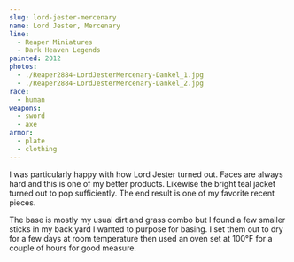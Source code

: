 ```yaml
---
slug: lord-jester-mercenary
name: Lord Jester, Mercenary
line:
  - Reaper Miniatures
  - Dark Heaven Legends
painted: 2012
photos:
  - ./Reaper2884-LordJesterMercenary-Dankel_1.jpg
  - ./Reaper2884-LordJesterMercenary-Dankel_2.jpg
race:
  - human
weapons:
  - sword
  - axe
armor:
  - plate
  - clothing
---
```


I was particularly happy with how Lord Jester turned out. Faces are always hard and this is one of my better products. Likewise the bright teal jacket turned out to pop sufficiently. The end result is one of my favorite recent pieces.

The base is mostly my usual dirt and grass combo but I found a few smaller sticks in my back yard I wanted to purpose for basing. I set them out to dry for a few days at room temperature then used an oven set at 100°F for a couple of hours for good measure.
